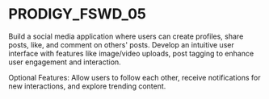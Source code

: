 # PRODIGY_FSWD_05
Build a social media application
where users can create profiles,
share posts, like, and comment on
others' posts. Develop an intuitive
user interface with features like
image/video uploads, post tagging
to enhance user engagement and
interaction.


Optional Features: Allow users to
follow each other, receive
notifications for new interactions,
and explore trending content. 
